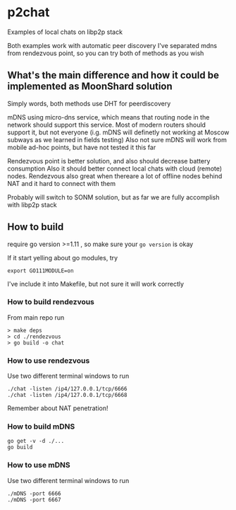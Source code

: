 # p2chat

Examples of local chats on libp2p stack

Both examples work with automatic peer discovery
I've separated mdns from rendezvous point, so you can try both of methods as you  wish



## What's the main difference and how it could be implemented as MoonShard solution

Simply words, both methods use DHT for peerdiscovery

mDNS using micro-dns service, which means that routing node in the network should support
this service. Most of modern routers should support it, but not everyone
(i.g. mDNS will definetly not working at Moscow subways as we learned in fields testing)
Also not sure mDNS will work from mobile ad-hoc points, but have not tested it this far

Rendezvous point is better solution, and also should decrease battery consumption
Also it should better connect local chats with cloud (remote) nodes.
Rendezvous also great when thereare a lot of offline nodes behind NAT and it hard to connect with them

Probably will switch to SONM solution, but as far we are fully accomplish with libp2p stack


## How to build
require go version >=1.11 , so make sure your `go version` is okay

If it start yelling about go modules, try
```
export GO111MODULE=on
```
I've include it into Makefile, but not sure it will work correctly


### How to build rendezvous
From main repo run
```
> make deps
> cd ./rendezvous
> go build -o chat

```
### How to use rendezvous
Use two different terminal windows to run
```
./chat -listen /ip4/127.0.0.1/tcp/6666
./chat -listen /ip4/127.0.0.1/tcp/6668

```
Remember about NAT penetration!

### How to build mDNS
```
go get -v -d ./...
go build
```

### How to use mDNS  

Use two different terminal windows to run
```
./mDNS -port 6666
./mDNS -port 6667
```
